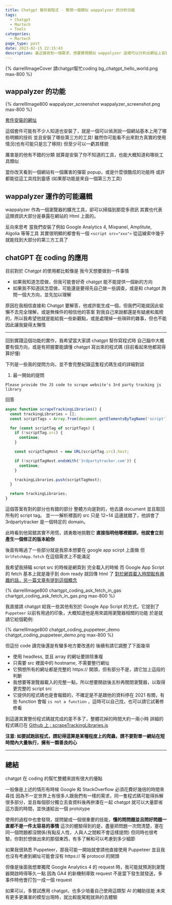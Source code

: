 ```yaml
---
title: Chatgpt 幫你寫程式 - 實現一個類似 wappalyzer 的分析功能
tags:
  - Chatgpt
  - Martech
  - Tools
categories:
  - Martech
page_type: post
date: 2023-02-15 22:15:43
description: 最近接收到一個需求，想要實現類似 wappalyzer 這樣可以分析出網站上安裝了哪些工具的功能。其實大概知道一個架構和寫法，只是自己從頭慢慢寫到完成也是要花一大段時間，不如用來測試 Chatgpt 到底能怎麼幫忙
---
```


{% darrellImageCover 請chatgpt幫忙coding bg_chatgpt_hello_world.png max-800 %}

## wappalyzer 的功能

{% darrellImage800 wappalyzer_screenshot wappalyzer_screenshot.png max-800 %}

[套件安裝的網址](https://chrome.google.com/webstore/detail/wappalyzer-technology-pro/gppongmhjkpfnbhagpmjfkannfbllamg?hl=zh-TW)

這個套件可能有不少人知道也安裝了，就是一個可以偵測說一個網站基本上用了哪些明顯的技術
並且安裝了哪些第三方的工具! 
雖然你可能看不出來對方真實的使用情況(也有可能只是忘了移除)
但至少可以一虧其樣貌

厲害是的他有不錯的分類
就算是安裝了你不知道的工具，也能大概知道和哪些工具類似

當你改天看到一個網站有一個厲害的彈窗 popup，或是什麼很酷炫的功能時
或許都能從這工具找到靈感 (如果那功能是來自一個第三方工具)

## wappalyzer 運作的可能邏輯

wappalyzer 作為一個瀏覽器的擴充工具，卻可以掃描到那麼多資訊
其實也代表這類資訊大部分是暴露在網站的 Html 上面的。

反向來思考
當我們安裝了例如 Google Analytics 4, Mixpanel, Amplitute, Algolia 等等工具
其實很明顯的都會有一個 `<script src="xxx">`
從這線索中幾乎就能找到大部分的第三方工具了

## chatGPT 在 coding 的應用

目前對於 Chatgpt 的使用都比較像是
我今天想要做到一件事情
- 如果我知道怎麼做，但我可能會好奇 chatgpt 能不能提供一個新的方向
- 如果我不知道該怎麼做，可能還是要得先自己做一些調查，或是和 chatgpt 詢問一個大方向，並先加以理解

原因在我相信直接和 Chatgpt 要解答，他或許能生成一個，但我們可能就因此偷懶不去完全理解，或是無條件的相信他的答案
對我自己來說都還是有疑慮和風險的，所以我希望他就是能給我一些新觀點，或是處理掉一些瑣碎的雜事，但也不能因此讓我變得太懶惰

--- 

回到實踐這個功能的實作，我希望當大家請 chatgpt 幫你寫程式時
自己腦中大概要有個方向，或是有把握要能讀懂 chatgpt 寫出來的程式碼 (目前看起來他都寫得算好懂)

下列是一些我的提問方向，並不會完整紀錄這隻程式碼生成的詳細對談

1. 最一開始的提問
```
Please provide the JS code to scrape website's 3rd party tracking js library
```

回答
```javascript
async function scrapeTrackingLibraries() {
  const trackingLibraries = [];
  const scriptTags = Array.from(document.getElementsByTagName('script'));

  for (const scriptTag of scriptTags) {
    if (!scriptTag.src) {
      continue;
    }

    const scriptTagHost = new URL(scriptTag.src).host;

    if (!scriptTagHost.endsWith('3rdpartytracker.com')) {
      continue;
    }

    trackingLibraries.push(scriptTagHost);
  }

  return trackingLibraries;
}
```
這個答案有對的部分也有錯的部分
整體方向是對的，他去讀 document 並且取回所有的 script tag。
並一一解析裡面的 src
只是 12~14 這邊就錯了，他誤會了 3rdpartytracker 是一個特定的 domain。

此時看到他寫錯其實不用慌，請勇敢地挑戰它
**直接指明他哪裡錯誤，他就會立刻產生一個修正的版本給你**

後面有略過了一些部分就是我原本想要在 google app scirpt 上面做
但 `UrlFetchApp.fetch` 在這個需求上不能滿足

我希望我掃瞄 script src 的時候是網頁到 完全載入的時候
而 Google App Script 的 fetch 基本上就是幾乎到 dom ready 就回傳 html 了
[對於網頁載入時間點有興趣的話，另一篇文章有提到這個概念](https://www.darrelltw.com/gtm-trigger-pageview-domready-windowload/)

{% darrellImage800 chartgpt_coding_ask_fetch_in_gas chartgpt_coding_ask_fetch_in_gas.png max-800 %}

我直接請 chatgpt 給我一些其他有別於 Google App Script 的方式，它提到了 `Puppeteer`
以前有用過的印象，大概知道他是用來調用瀏覽器相關的功能
於是就請它給個範例:

{% darrellImage800 chatgpt_coding_puppeteer_demo chatgpt_coding_puppeteer_demo.png max-800 %}

但這份 code 讀完後還是有蠻多地方要改進的
後續有請它調整了下面幾項
- 使用 headless, 並且 array 的網址要排除重複
- 只需要 src 裡面中的 hostname, 不需要整行網址
- 它預想所有的網址都是完整的 https:// 開頭，但有部分不是，請它加上這段的判斷
- 我想要等瀏覽器載入的完整一點，所以想要開啟後五秒再關閉瀏覽器，以取得更完整的 script src
- 它提供的程式碼也是會報錯的，不確定是不是跟他的資料停在 2021 有關，有些 function 會報 `is not a function` ，這時可以自己找，也可以請它試著修修看

到這邊其實整份程式碼就完成的差不多了，整體花掉的時間大約一兩小時
詳細的程式碼已在 [Github 上 : scrapeTrackingLibraries.js ](https://github.com/Darrellwan/martech_tools/blob/main/scrapeTrackingLibraries.js)

**注意: 如要試跑該程式，請記得這算是某種程度上的爬蟲，請不要對單一網站在短時間內大量執行，擁有一顆善良的心**

---

## 總結

chatgpt 在 coding 的幫忙整體來說有很大的優點

一般像是上述的情形有時候 Google 和 StackOverflow 必須花費好幾倍的時間來尋找
因為不一定世界上有很多人跟我們有一樣的需求，同一隻程式碼可能得拆解很多部分，並且每個部分獨立去查資料後再拚湊在一起
chatgpt 就可以大量節省這方面的時間，並快速給出一個 prototype

使用的過程中也會發現，提問變成一個很重要的技能，**懂的問問題並且問好問題一直都不是一件太容易的事情**
這次的體驗得到的是，盡量把問題一次問清楚，塞在同一個問題都沒關係(有點反人性，人與人之間較不會這樣提問)
但同時也很考驗，你對於想做出來的那個東西，有多了解和可以考慮到多少細節

如果我很熟悉 Puppeteer，那我可能一開始就會請他直接使用 Puppeteer
並且我也沒有考慮到網址可能會沒有 https:// 等 protocol 的開頭

但像是後面我想單獨爬 Google Analytics 4 的 request 時，我可能就預測到瀏覽器開啟時得等久一點
因為 GA4 的新機制導致 request 不是當下發生就發送，多事件時他會打包一成一個 request

如果可以，多嘗試應用 chatgpt，也多少培養自己使用這類型 AI 的輔助技能
未來有更多更厲害的模型出現時，就比較能駕輕就熟的去體驗

